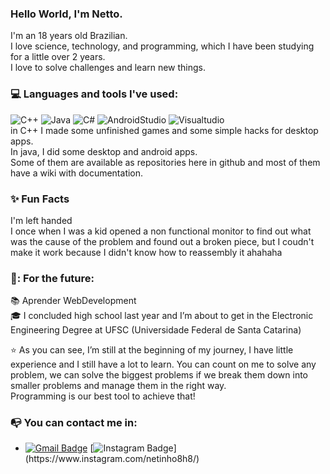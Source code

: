 
### Hello World, I'm Netto.  
I'm an 18 years old Brazilian.  
I love science, technology, and programming, which I have been studying for a little over 2 years.  
I love to solve challenges and learn new things.  
### 💻  Languages and tools I've used:  
![C++](https://img.shields.io/badge/-C++-000000?style=flat&logo=c%2B%2B)
![Java](https://img.shields.io/badge/-Java-000000?style=flat&logo=java)
![C#](https://img.shields.io/badge/c%23-000000?style=flat&logo=C-Sharp)
![AndroidStudio](https://img.shields.io/badge/AndroidStudio-000000?style=flat&logo=Android-Studio)
![Visualtudio](https://img.shields.io/badge/VisualStudio-000000?style=flat&logo=Visual-Studio)  
in C++ I made some unfinished games and some simple hacks for desktop apps.  
In java, I did some desktop and android apps.  
Some of them are available as repositories here in github and most of them have a wiki with documentation.  
### :sparkles: Fun Facts  
I'm left handed  
I once when I was a kid opened a non functional monitor to find out what was the cause of the problem and found out a broken piece, but I coudn't make it work because I didn't know how to reassembly it ahahaha  
### :calendar:: For the future:  
:books: Aprender WebDevelopment  
:mortar_board:  I concluded high school last year and I’m about to get in the Electronic Engineering Degree at UFSC (Universidade Federal de Santa Catarina) 


:star: As you can see, I’m still at the beginning of my journey, I have little experience and I still have a lot to learn.
You can count on me to solve any problem, we can solve the biggest problems if we break them down into smaller problems and manage them in the right way.  
Programming is our best tool to achieve that!    
### :mailbox_with_no_mail: You can contact me in:  
- [![Gmail Badge](https://img.shields.io/badge/-netto2002.sjb@gmail.com-c14438?style=flat-square&logo=Gmail&logoColor=white&link=mailto:netto2002.sjb@gmail.com)](mailto:netto2002@gmail.com) [![Instagram Badge](https://img.shields.io/badge/-netinho8h8-purple?&logo=instagram&logoColor=white&link=[https://www.instagram.com/netinho8h8/](https://www.instagram.com/netinho8h8/))](https://www.instagram.com/netinho8h8/)





